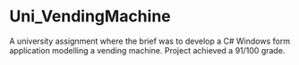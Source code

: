 # Uni_VendingMachine
A university assignment where the brief was to develop a C# Windows form application modelling a vending machine. Project achieved a 91/100 grade.
